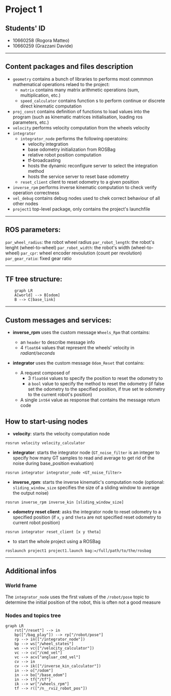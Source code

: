 # Project 1

## Students' ID
- 10660258 (Rogora Matteo)
- 10660259 (Grazzani Davide)

---

## Content packages and files description
- `geometry` contains a bunch of libraries to performs most commmon mathematical operations relaed to the project:
    - `matrix` contains many matrix arithmetic operations (sum, multiplication, etc.)
    - `speed_calculator` contains function s to perform continue or discrete direct kinematic computation
- `proj_const` contains definition of functions to load values into the program (such as kinematic matrices initialisation, loading ros parameters, etc.)
- `velocity` performs velocity computation from the wheels velocity
- `integrator`
    - `integrator_node` performs the following operatoins:
        - velocity integration
        - base odometry initialization from ROSBag
        - relative robot position computation
        - tf-broadcasting
        - hosts the dynamic reconfigure server to select the integration method
        - hosts the service server to reset base odometry
    - `reset_client` client to reset odometry to a given position
- `inverse_rpm` performs inverse kinematic computation to check verify operation correctness
- `vel_debug` contains debug nodes used to chek correct behaviour of all other nodes
- `project1` top-level package, only contains the project's launchfile

---

## ROS parameters:
`par_wheel_radius`: the robot wheel radius
`par_robot_length`: the robot's lenght (wheel-to-wheel)
`par_robot_width`: the robot's width (wheel-to-wheel)
`par_cpr`: wheel encoder revoulution (count per revolution)
`par_gear_ratio`: fixed gear ratio

---

## TF tree structure:
```mermaid
    graph LR
    A[world] --> B[odom]
    B --> C[base_link]
```

---

## Custom messages and services:

- **inverse_rpm** uses the custom message `Wheels_Rpm` that contains:
    - an `header` to describe message info
    - 4 `float64` values that represent the wheels' velocity in *radiant/seconds*

- **integrator** uses the custom message `Odom_Reset` that contains:
    - A request composed of
        - 3 `float64` values to specify the position to reset the odometry to
        - a `bool` value to specify the method to reset the odometry (if false set the odometry to the specified position, if true set te odometry to the current robot's position)
    - A single `int64` value as response that contains the message return code

## How to start-using nodes
- **velocity**: starts the velocity computation node
```
rosrun velocity velocity_calculator
``` 

- **integrator**: starts the integrator node (`GT_noise_filter` is an integer to specify how many GT samples to read and average to get rid of the noise during base_position evaluation)
```
rosrun integrator integrator_node <GT_noise_filter>
```

- **inverse_rpm**: starts the inverse kinematic's computation node (optional: `sliding_window_size` specifies the size of a sliding window to average the output noise)
```
rosrun inverse_rpm inverse_kin [sliding_window_size]
```

- **odometry reset client**: asks the integrator node to reset odometry to a specified position (if `x`, `y` and `theta` are not specified reset odometry to current robot position)
```
rosrun integrator reset_client [x y theta]
```

- to start the whole project using a ROSBag
```
roslaunch project1 project1.launch bag:=/full/path/to/the/rosbag
```

---

## Additional infos

### World frame
The `integrator_node` uses the first values of the `/robot/pose` topic to determine the initial position of the robot, this is often not a good measure

### Nodes and topics tree

```mermaid
graph LR
    rst["/reset"] --> in
    bp(["/bag_play"]) --> rp["/robot/pose"]
    rp --> in(["/integrator_node"])
    bp --> ws["/wheel_states"]
    ws --> vc(["/velocity_calculator"])
    vc --> cv["/cmd_vel"]
    vc --> acv["angluar_cmd_vel"]
    cv --> in
    cv --> ik(["/inverse_kin_calculator"])
    in --> o["/odom"]
    in --> bo["/base_odom"]
    in --> tf{"/tf"}
    ik --> wr["/wheels_rpm"]
    tf --> r(["/n__rviz_robot_pos"])
```

